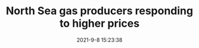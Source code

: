 ---
"title": "North Sea gas producers responding to higher prices"
"date": "2021-9-8 15:23:38"
"feed_name": "OFFSHOREMAG"
"feed_website": "https://www.offshore-mag.com/"
"feed_rss": "https://www.offshore-mag.com/__rss/website-scheduled-content.xml?input=%7B%22sectionAlias%22%3A%22home%22%7D"
"link": "https://www.offshore-mag.com/regional-reports/north-sea-europe/article/14209935/uk-north-sea-gas-producers-responding-to-higher-prices"
"file": "_posts/2021-9-8-15-23-38_OFFSHOREMAG_3cc461830743cce13b35f832225630a56bbfb3b7.md"
"accident": "0"
"drilling": "0"
"dead": "0"
"injured": "0"
---